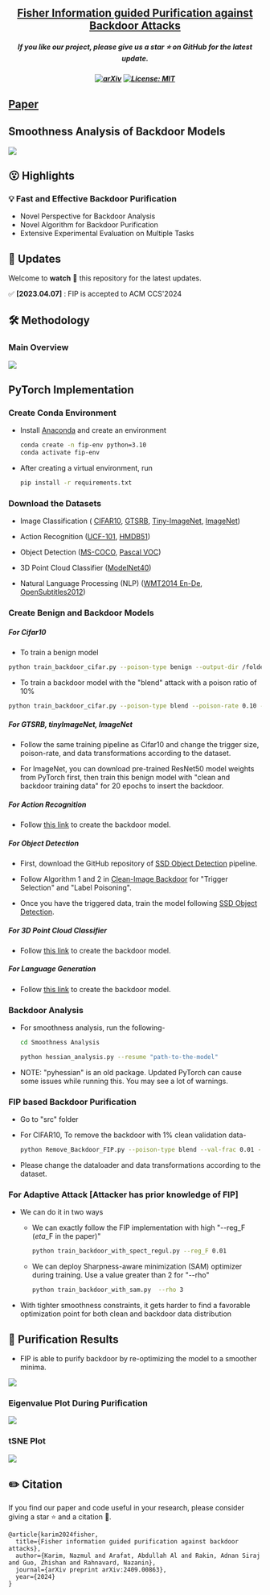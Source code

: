 
<h2 align="center"> <a href="https://github.com/nazmul-karim170/FIP-Fisher-Backdoor-Removal">Fisher Information guided Purification against Backdoor Attacks</a></h2>
<h5 align="center"> If you like our project, please give us a star ⭐ on GitHub for the latest update.  </h2>

<h5 align="center">

[![arXiv](https://img.shields.io/badge/Arxiv-2312.09313-b31b1b.svg?logo=arXiv)](https://arxiv.org/abs/2409.00863)
[![License: MIT](https://img.shields.io/badge/License-MIT-yellow.svg)](https://github.com/nazmul-karim170/FIP-Fisher-Backdoor-Removal/blob/main/LICENSE) 


</h5>

## [Paper](https://arxiv.org/abs/2409.00863) 

## Smoothness Analysis of Backdoor Models
<img src="assets/fip_analysis.png"/>

## 😮 Highlights


### 💡 Fast and Effective Backdoor Purification 
- Novel Perspective for Backdoor Analysis
- Novel Algorithm for Backdoor Purification
- Extensive Experimental Evaluation on Multiple Tasks


## 🚩 **Updates**

Welcome to **watch** 👀 this repository for the latest updates.

✅ **[2023.04.07]** : FIP is accepted to ACM CCS'2024



## 🛠️ Methodology

### Main Overview

<img src="assets/fip_summary.png"/>

## PyTorch Implementation 

### Create Conda Environment 

* Install <a href="https://docs.anaconda.com/anaconda/install/linux/">Anaconda</a> and create an environment
  
	```bash
	conda create -n fip-env python=3.10
 	conda activate fip-env
	```

* After creating a virtual environment, run
  
	```bash
	pip install -r requirements.txt
	```

### Download the Datasets

* Image Classification ( <a href="[https://kaggle.com/datasets/meowmeowmeowmeowmeow/gtsrb-german-traffic-sign/data](https://www.kaggle.com/c/cifar-10/data)">CIFAR10</a>, <a href="https://kaggle.com/datasets/meowmeowmeowmeowmeow/gtsrb-german-traffic-sign/data">GTSRB</a>, <a href="https://www.kaggle.com/datasets/nikhilshingadiya/tinyimagenet200">Tiny-ImageNet</a>, <a href="https://www.kaggle.com/c/imagenet-object-localization-challenge/data">ImageNet</a>)

* Action Recognition (<a href="https://www.kaggle.com/datasets/pevogam/ucf101">UCF-101</a>, <a href="https://www.kaggle.com/datasets/easonlll/hmdb51">HMDB51</a>)

* Object Detection (<a href="https://www.kaggle.com/datasets/sabahesaraki/2017-2017">MS-COCO</a>, <a href="https://www.kaggle.com/datasets/gopalbhattrai/pascal-voc-2012-dataset">Pascal VOC</a>)
  
* 3D Point Cloud Classifier (<a href="https://www.kaggle.com/datasets/balraj98/modelnet40-princeton-3d-object-dataset">ModelNet40</a>)

* Natural Language Processing (NLP) (<a href="https://www.kaggle.com/datasets/mohamedlotfy50/wmt-2014-english-german">WMT2014 En-De</a>, <a href="https://opus.nlpl.eu/OpenSubtitles/corpus/version/OpenSubtitles">OpenSubtitles2012</a>)


### Create Benign and Backdoor Models 

##### For Cifar10

* To train a benign model

```bash
python train_backdoor_cifar.py --poison-type benign --output-dir /folder/to/save --gpuid 0 
```

* To train a backdoor model with the "blend" attack with a poison ratio of 10%

```bash
python train_backdoor_cifar.py --poison-type blend --poison-rate 0.10 --output-dir /folder/to/save --gpuid 0 
```

##### For GTSRB, tinyImageNet, ImageNet

* Follow the same training pipeline as Cifar10 and change the trigger size, poison-rate, and data transformations according to the dataset.
  
* For ImageNet, you can download pre-trained ResNet50 model weights from PyTorch first, then train this benign model with "clean and backdoor training data" for 20 epochs to insert the backdoor.

##### For Action Recognition

* Follow <a href="https://github.com/ShihaoZhaoZSH/Video-Backdoor-Attack">this link</a> to create the backdoor model.
  
##### For Object Detection 

* First, download the GitHub repository of <a href="https://github.com/sgrvinod/a-PyTorch-Tutorial-to-Object-Detection">SSD Object Detection</a> pipeline.

* Follow Algorithm 1 and 2 in  <a href="https://openreview.net/pdf?id=rFQfjDC9Mt ">Clean-Image Backdoor</a> for "Trigger Selection" and "Label Poisoning".

* Once you have the triggered data, train the model following <a href="https://github.com/sgrvinod/a-PyTorch-Tutorial-to-Object-Detection">SSD Object Detection</a>.

##### For 3D Point Cloud Classifier

* Follow <a href="https://github.com/zhenxianglance/PCBA">this link</a> to create the backdoor model.

##### For Language Generation

* Follow <a href="https://github.com/ShannonAI/backdoor_nlg">this link</a> to create the backdoor model.


### Backdoor Analysis

* For smoothness analysis, run the following-
	```bash
	cd Smoothness Analysis
	```

	```bash
	python hessian_analysis.py --resume "path-to-the-model"
	```
 
* NOTE: "pyhessian" is an old package. Updated PyTorch can cause some issues while running this. You may see a lot of warnings. 

### FIP based Backdoor Purification 
* Go to "src" folder

* For CIFAR10, To remove the backdoor with 1% clean validation data-
  
	```bash
	python Remove_Backdoor_FIP.py --poison-type blend --val-frac 0.01 --checkpoint "path/to/backdoor/model" --gpuid 0 
	```

* Please change the dataloader and data transformations according to the dataset.
   

### For Adaptive Attack [Attacker has prior knowledge of FIP]

* We can do it in two ways

 	* We can exactly follow the FIP implementation with high "--reg_F ($eta$_F in the paper)"
    
	   	```bash
		python train_backdoor_with_spect_regul.py --reg_F 0.01 
		```
  
 	* We can deploy Sharpness-aware minimization (SAM) optimizer during training. Use a value greater than 2 for "--rho"
    
	   	```bash
		python train_backdoor_with_sam.py  --rho 3
		```

 * With tighter smoothness constraints, it gets harder to find a favorable optimization point for both clean and backdoor data distribution
   
## 🚀 Purification Results
* FIP is able to purify backdoor by re-optimizing the model to a smoother minima. 

<img src="assets/fip_results.png"/>

### Eigenvalue Plot During Purification 

<img src="assets/fip_purification_and_runtime.png"/>

### tSNE Plot

<img src="assets/fip_tsne_plot.png"/>

## ✏️ Citation
If you find our paper and code useful in your research, please consider giving a star :star: and a citation :pencil:.

```
@article{karim2024fisher,
  title={Fisher information guided purification against backdoor attacks},
  author={Karim, Nazmul and Arafat, Abdullah Al and Rakin, Adnan Siraj and Guo, Zhishan and Rahnavard, Nazanin},
  journal={arXiv preprint arXiv:2409.00863},
  year={2024}
}
```
<!---->









	

